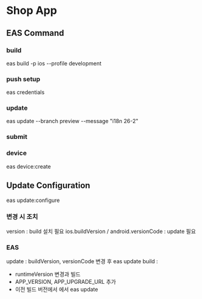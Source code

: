 # Shop App

## EAS Command
### build
eas build -p ios --profile development

### push setup
eas credentials

### update
eas update --branch preview --message "i18n 26-2"

### submit

### device
eas device:create

## Update Configuration
eas update:configure
### 변경 시 조치
version : build 설치 필요
ios.buildVersion / android.versionCode : update 필요

### EAS
update : buildVersion, versionCode 변경 후 eas update
build : 
* runtimeVersion 변경과 빌드
* APP_VERSION, APP_UPGRADE_URL 추가 
* 이전 빌드 버전에서 에서 eas update


